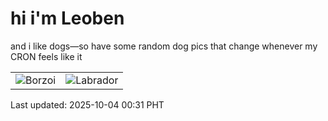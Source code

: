 # hi i'm Leoben

and i like dogs—so have some random dog pics that change whenever my CRON feels like it

|  |  |
|--------|----------|
| ![Borzoi](https://random-dog-vercel.vercel.app/api/random-borzoi?v=1759509094) | ![Labrador](https://random-dog-vercel.vercel.app/api/random-labrador?v=1759509094) |

Last updated: 2025-10-04 00:31 PHT
